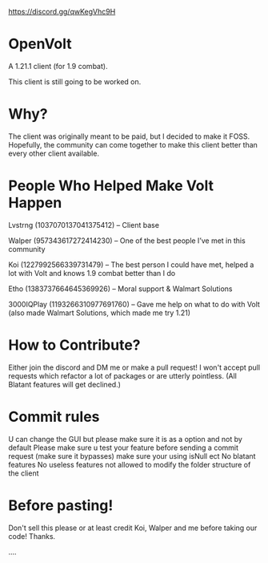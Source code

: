 https://discord.gg/qwKegVhc9H
# OpenVolt

A 1.21.1 client (for 1.9 combat).

This client is still going to be worked on.

# Why?

The client was originally meant to be paid, but I decided to make it FOSS. Hopefully, the community can come together to make this client better than every other client available.

# People Who Helped Make Volt Happen

Lvstrng (1037070137041375412) – Client base

Walper (957343617272414230) – One of the best people I’ve met in this community

Koi (1227992566339731479) – The best person I could have met, helped a lot with Volt and knows 1.9 combat better than I do

Etho (1383737664645369926) – Moral support & Walmart Solutions

3000IQPlay (1193266310977691760) – Gave me help on what to do with Volt (also made Walmart Solutions, which made me try 1.21)

# How to Contribute? 
Either join the discord and DM me or make a pull request!
I won't accept pull requests which refactor a lot of packages or are utterly pointless.
(All Blatant features will get declined.)

# Commit rules

 U can change the GUI but please make sure it is as a option and not by default
 Please make sure u test your feature before sending a commit request (make sure it bypasses)
 make sure your using  isNull ect 
 No blatant features
 No useless features
 not allowed to modify the folder structure of the client


# Before pasting!

Don't sell this please or at least credit Koi, Walper and me before taking our code! Thanks.

....
